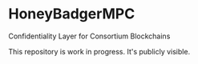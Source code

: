 # HoneyBadgerMPC
Confidentiality Layer for Consortium Blockchains

This repository is work in progress. It's publicly visible.
